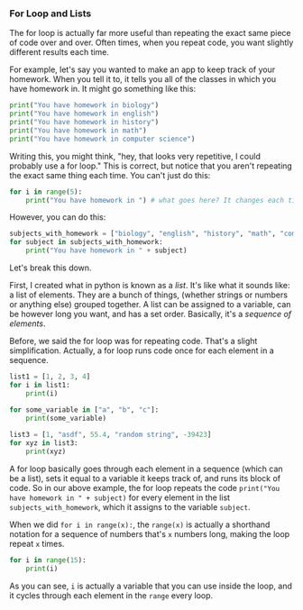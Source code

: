 ### For Loop and Lists

The for loop is actually far more useful than repeating the exact same piece of code over and over. Often times, when you repeat code, you want slightly different results each time. 

For example, let's say you wanted to make an app to keep track of your homework. When you tell it to, it tells you all of the classes in which you have homework in. It might go something like this:

```python
print("You have homework in biology")
print("You have homework in english")
print("You have homework in history")
print("You have homework in math")
print("You have homework in computer science")
```

Writing this, you might think, "hey, that looks very repetitive, I could probably use a for loop." This is correct, but notice that you aren't repeating the exact same thing each time. You can't just do this:

```python
for i in range(5):
    print("You have homework in ") # what goes here? It changes each time
```

However, you can do this:

```python
subjects_with_homework = ["biology", "english", "history", "math", "computer science"]
for subject in subjects_with_homework:
    print("You have homework in " + subject)
```

Let's break this down.

First, I created what in python is known as a *list*. It's like what it sounds like: a list of elements. They are a bunch of things, (whether strings or numbers or anything else) grouped together. A list can be assigned to a variable, can be however long you want, and has a set order. Basically, it's a *sequence of elements*. 

Before, we said the for loop was for repeating code. That's a slight simplification. Actually, a for loop runs code once for each element in a sequence.

```python
list1 = [1, 2, 3, 4]
for i in list1:
    print(i)

for some_variable in ["a", "b", "c"]:
    print(some_variable)
    
list3 = [1, "asdf", 55.4, "random string", -39423]
for xyz in list3:
    print(xyz)
```

A for loop basically goes through each element in a sequence (which can be a list), sets it equal to a variable it keeps track of, and runs its block of code. So in our above example, the for loop repeats the code `print("You have homework in " + subject)` for every element in the list `subjects_with_homework`, which it assigns to the variable `subject`. 

When we did `for i in range(x):`, the `range(x)` is actually a shorthand notation for a sequence of numbers that's `x` numbers long, making the loop repeat `x` times. 

```python
for i in range(15):
    print(i)
```

As you can see, `i` is actually a variable that you can use inside the loop, and it cycles through each element in the `range` every loop. 










